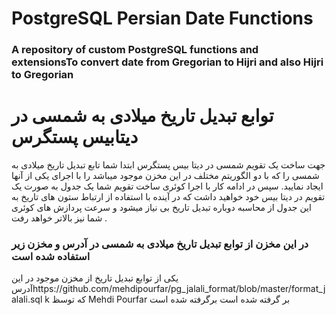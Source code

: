 # PostgreSQL Persian Date Functions
### A repository of custom PostgreSQL functions and extensionsTo convert date from Gregorian to Hijri and also Hijri to Gregorian


# توابع تبدیل تاریخ میلادی به شمسی در دیتابیس پستگرس

جهت ساخت یک تقویم شمسی در دیتا بیس پستگرس ابتدا شما تابع تبدیل تاریخ میلادی به شمسی را که با دو الگوریتم مختلف در این مخزن موجود میباشد را با اجرای یکی از آنها ایجاد نمایید. سپس در ادامه کار با اجرا کوئری ساخت تقویم شما یک جدول به صورت یک تقویم در دیتا بیس خود خواهید داشت که در آینده با استفاده از ارتباط ستون های تاریخ به این جدول از محاسبه دوباره تبدیل تاریخ بی نیاز میشود و سرعت پردازش های کوئری شما نیز بالاتر خواهد رفت .


### در این مخزن از توابع تبدیل تاریخ میلادی به شمسی در آدرس و مخزن زیر استفاده شده است

 یکی از توابع تبدیل تاریخ از مخزن موجود در این آدرسhttps://github.com/mehdipourfar/pg_jalali_format/blob/master/format_jalali.sql  k که توسظ Mehdi Pourfar    بر گرفته شده است
 برگرفته شده است











